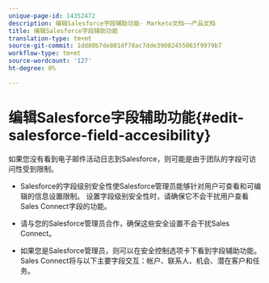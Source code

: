 ```yaml
---
unique-page-id: 14352472
description: 编辑Salesforce字段辅助功能- Marketo文档——产品文档
title: 编辑Salesforce字段辅助功能
translation-type: tm+mt
source-git-commit: 1dd80b7de801df78ac7dde39002455063f9979b7
workflow-type: tm+mt
source-wordcount: '127'
ht-degree: 0%

---
```



# 编辑Salesforce字段辅助功能{#edit-salesforce-field-accesibility}

如果您没有看到电子邮件活动日志到Salesforce，则可能是由于团队的字段可访问性受到限制。

* Salesforce的字段级别安全性使Salesforce管理员能够针对用户可查看和可编辑的信息设置限制。 设置字段级别安全性时，请确保它不会干扰用户查看Sales Connect字段的功能。

* 请与您的Salesforce管理员合作，确保这些安全设置不会干扰Sales Connect。

* 如果您是Salesforce管理员，则可以在安全控制选项卡下看到字段辅助功能。 Sales Connect将与以下主要字段交互：帐户、联系人、机会、潜在客户和任务。
